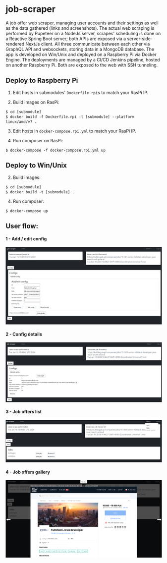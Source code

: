 # job-scraper

A job offer web scraper, managing user accounts and their settings as well as the data gathered (links and screenshots). The actual web scraping is performed by Pupeteer on a NodeJs server, scrapes' scheduling is done on a Reactive Spring Boot server; both APIs are exposed via a server-side-rendered NextJs client. All three communicate between each other via GraphQL API and websockets, storing data in a MongoDB database. The app is developed on Win/Unix and deployed on a Raspberry Pi via Docker Engine. The deployments are managed by a CI/CD Jenkins pipeline, hosted on another Raspberry Pi. Both are exposed to the web with SSH tunneling.


## Deploy to Raspberry Pi

1. Edit hosts in submodules' `Dockerfile.rpi`s to match your RasPi IP.

2. Build images on RasPi:
```
$ cd [submodule]
$ docker build -f Dockerfile.rpi -t [submodule] --platform linux/amd/v7 .
```

3. Edit hosts in `docker-compose.rpi.yml` to match your RasPi IP.

4. Run composer on RasPi:
```
$ docker-compose -f docker-compose.rpi.yml up
```


## Deploy to Win/Unix

2. Build images:
```
$ cd [submodule]
$ docker build -t [submodule] .
```

4. Run composer:
```
$ docker-compose up
```


## User flow:
#### 1 - Add / edit config
![alt_text](https://raw.githubusercontent.com/k-wasilewski/job-scraper/main/_readme_screenshots/1add_edit_config.png)

#### 2 - Config details
![alt_text](https://raw.githubusercontent.com/k-wasilewski/job-scraper/main/_readme_screenshots/2config_details.png)

#### 3 - Job offers list
![alt_text](https://raw.githubusercontent.com/k-wasilewski/job-scraper/main/_readme_screenshots/3jobs_theme.png)

#### 4 - Job offers gallery
![alt_text](https://raw.githubusercontent.com/k-wasilewski/job-scraper/main/_readme_screenshots/4job_gallery.png)

